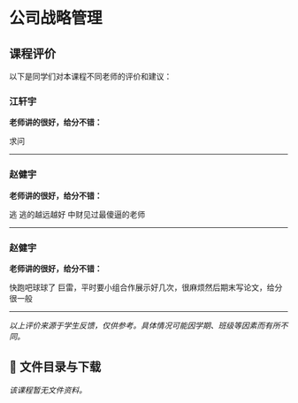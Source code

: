 # 公司战略管理

## 课程评价

以下是同学们对本课程不同老师的评价和建议：

### 江轩宇

**老师讲的很好，给分不错：**

求问

---

### 赵健宇

**老师讲的很好，给分不错：**

逃 逃的越远越好        中财见过最傻逼的老师

---

### 赵健宇

**老师讲的很好，给分不错：**

快跑吧球球了  巨雷，平时要小组合作展示好几次，很麻烦然后期末写论文，给分很一般

---

*以上评价来源于学生反馈，仅供参考。具体情况可能因学期、班级等因素而有所不同。*
## 📄 文件目录与下载

_该课程暂无文件资料。_
